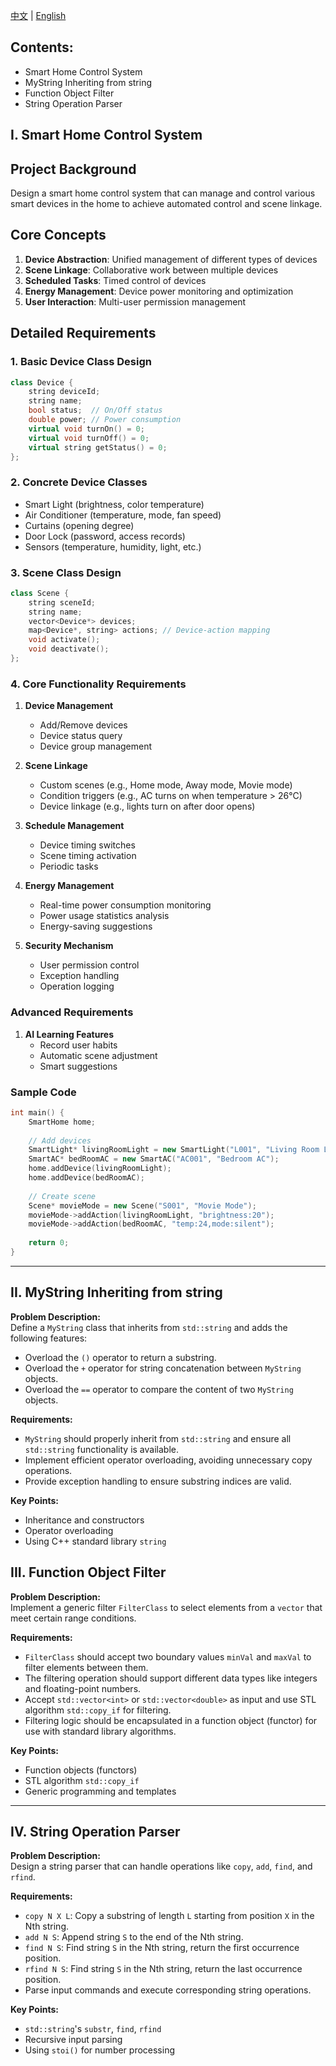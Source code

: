 [中文](README.md) | [English](README_en.md)

## Contents:
- Smart Home Control System
- MyString Inheriting from string
- Function Object Filter
- String Operation Parser


## I. Smart Home Control System

## Project Background
Design a smart home control system that can manage and control various smart devices in the home to achieve automated control and scene linkage.

## Core Concepts
1. **Device Abstraction**: Unified management of different types of devices
2. **Scene Linkage**: Collaborative work between multiple devices
3. **Scheduled Tasks**: Timed control of devices
4. **Energy Management**: Device power monitoring and optimization
5. **User Interaction**: Multi-user permission management

## Detailed Requirements

### 1. Basic Device Class Design
```cpp
class Device {
    string deviceId;
    string name;
    bool status;  // On/Off status
    double power; // Power consumption
    virtual void turnOn() = 0;
    virtual void turnOff() = 0;
    virtual string getStatus() = 0;
};
```

### 2. Concrete Device Classes
- Smart Light (brightness, color temperature)
- Air Conditioner (temperature, mode, fan speed)
- Curtains (opening degree)
- Door Lock (password, access records)
- Sensors (temperature, humidity, light, etc.)

### 3. Scene Class Design
```cpp
class Scene {
    string sceneId;
    string name;
    vector<Device*> devices;
    map<Device*, string> actions; // Device-action mapping
    void activate();
    void deactivate();
};
```

### 4. Core Functionality Requirements
1. **Device Management**
   - Add/Remove devices
   - Device status query
   - Device group management
   
2. **Scene Linkage**
   - Custom scenes (e.g., Home mode, Away mode, Movie mode)
   - Condition triggers (e.g., AC turns on when temperature > 26°C)
   - Device linkage (e.g., lights turn on after door opens)

3. **Schedule Management**
   - Device timing switches
   - Scene timing activation
   - Periodic tasks

4. **Energy Management**
   - Real-time power consumption monitoring
   - Power usage statistics analysis
   - Energy-saving suggestions

5. **Security Mechanism**
   - User permission control
   - Exception handling
   - Operation logging

### Advanced Requirements
1. **AI Learning Features**
   - Record user habits
   - Automatic scene adjustment
   - Smart suggestions


### Sample Code
```cpp
int main() {
    SmartHome home;
    
    // Add devices
    SmartLight* livingRoomLight = new SmartLight("L001", "Living Room Light");
    SmartAC* bedRoomAC = new SmartAC("AC001", "Bedroom AC");
    home.addDevice(livingRoomLight);
    home.addDevice(bedRoomAC);
    
    // Create scene
    Scene* movieMode = new Scene("S001", "Movie Mode");
    movieMode->addAction(livingRoomLight, "brightness:20");
    movieMode->addAction(bedRoomAC, "temp:24,mode:silent");
    
    return 0;
}
```
--- 

## II. MyString Inheriting from string
**Problem Description:**  
Define a `MyString` class that inherits from `std::string` and adds the following features:  
- Overload the `()` operator to return a substring.  
- Overload the `+` operator for string concatenation between `MyString` objects.  
- Overload the `==` operator to compare the content of two `MyString` objects.  

**Requirements:**  
- `MyString` should properly inherit from `std::string` and ensure all `std::string` functionality is available.  
- Implement efficient operator overloading, avoiding unnecessary copy operations.  
- Provide exception handling to ensure substring indices are valid.  

**Key Points:**  
- Inheritance and constructors  
- Operator overloading  
- Using C++ standard library `string`


## III. Function Object Filter
**Problem Description:**  
Implement a generic filter `FilterClass` to select elements from a `vector` that meet certain range conditions.  

**Requirements:**  
- `FilterClass` should accept two boundary values `minVal` and `maxVal` to filter elements between them.  
- The filtering operation should support different data types like integers and floating-point numbers.  
- Accept `std::vector<int>` or `std::vector<double>` as input and use STL algorithm `std::copy_if` for filtering.  
- Filtering logic should be encapsulated in a function object (functor) for use with standard library algorithms.  

**Key Points:**  
- Function objects (functors)  
- STL algorithm `std::copy_if`  
- Generic programming and templates 

--- 

## IV. String Operation Parser

**Problem Description:**  
Design a string parser that can handle operations like `copy`, `add`, `find`, and `rfind`.  

**Requirements:**  
- `copy N X L`: Copy a substring of length `L` starting from position `X` in the Nth string.  
- `add N S`: Append string `S` to the end of the Nth string.  
- `find N S`: Find string `S` in the Nth string, return the first occurrence position.  
- `rfind N S`: Find string `S` in the Nth string, return the last occurrence position.  
- Parse input commands and execute corresponding string operations.  

**Key Points:**  
- `std::string`'s `substr`, `find`, `rfind`  
- Recursive input parsing  
- Using `stoi()` for number processing

